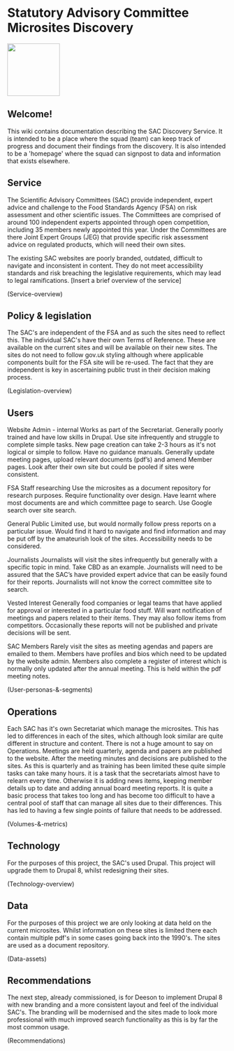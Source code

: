# Statutory Advisory Committee Microsites Discovery


<img src="https://github.com/notbinary/discovery-template/blob/master/Assets/DiscoveryLogo.png" width=120px/>

## Welcome!

This wiki contains documentation describing the SAC Discovery Service. It is intended to be a place where the squad (team) can keep track of progress and document their findings from the discovery. It is also intended to be a 'homepage' where the squad can signpost to data and information that exists elsewhere.

## Service

The Scientific Advisory Committees (SAC) provide independent, expert advice and challenge to the Food Standards Agency (FSA) on risk assessment and other scientific issues. The Committees are comprised of around 100 independent experts appointed through open competition, including 35 members newly appointed this year. Under the Committees are there Joint Expert Groups (JEG) that provide specific risk assessment advice on regulated products, which will need their own sites. 

The existing SAC websites are poorly branded, outdated, difficult to navigate and inconsistent in content. They do not meet accessibility standards and risk breaching the legislative requirements, which may lead to legal ramifications.
[Insert a brief overview of the service]

(Service-overview)

## Policy & legislation

The SAC's are independent of the FSA and as such the sites need to reflect this. The individual SAC's have their own Terms of Reference. These are available on the current sites and will be available on their new sites. The sites do not need to follow gov.uk styling although where applicable components built for the FSA site will be re-used. The fact that they are independent is key in ascertaining public trust in their decision making process.

(Legislation-overview)

## Users

Website Admin - internal
Works as part of the Secretariat. Generally poorly trained and have low skills in Drupal. Use site infrequently and struggle to complete simple tasks. New page creation can take 2-3 hours as it's not logical or simple to follow. Have no guidance manuals. Generally update meeting pages, upload relevant documents (pdf’s) and amend Member pages. Look after their own site but could be pooled if sites were consistent. 

FSA Staff researching
Use the microsites as a document repository for research purposes. Require functionality over design. Have learnt where most documents are and which committee page to search. Use Google search over site search. 

General Public
Limited use, but would normally follow press reports on a particular issue. Would find it hard to navigate and find information and may be put off by the amateurish look of the sites. Accessibility needs to be considered. 

Journalists
Journalists will visit the sites infrequently but generally with a specific topic in mind. Take CBD as an example. Journalists will need to be assured that the SAC’s have provided expert advice that can be easily found for their reports. Journalists will not know the correct committee site to search. 

Vested Interest
Generally food companies or legal teams that have applied for approval or interested in a particular food stuff. Will want notification of meetings and papers related to their items. They may also follow items from competitors. Occasionally these reports will not be published and private decisions will be sent. 

SAC Members
Rarely visit the sites as meeting agendas and papers are emailed to them. Members have profiles and bios which need to be updated by the website admin. Members also complete a register of interest which is normally only updated after the annual meeting. This is held within the pdf meeting notes. 


(User-personas-&-segments)

## Operations

Each SAC has it's own Secretariat which manage the microsites. This has led to differences in each of the sites, which although look similar are quite different in structure and content. There is not a huge amount to say on Operations. Meetings are held quarterly, agenda and papers are published to the website. After the meeting minutes and decisions are published to the sites. As this is quarterly and as training has been limited these quite simple tasks can take many hours. it is a task that the secretariats almost have to relearn every time. Otherwise it is adding news items, keeping member details up to date and adding annual board meeting reports. It is quite a basic process that takes too long and has become too difficult to have a central pool of staff that can manage all sites due to their differences. This has led to having a few single points of failure that needs to be addressed. 

(Volumes-&-metrics)

## Technology

For the purposes of this project, the SAC's used Drupal. This project will upgrade them to Drupal 8, whilst redesigning their sites. 

(Technology-overview)

## Data

For the purposes of this project we are only looking at data held on the current microsites. Whilst information on these sites is limited there each contain multiple pdf's in some cases going back into the 1990's. The sites are used as a document repository. 

(Data-assets)

## Recommendations

The next step, already commissioned, is for Deeson to implement Drupal 8 with new branding and a more consistent layout and feel of the individual SAC's. The branding will be modernised and the sites made to look more professional with much improved search functionality as this is by far the most common usage. 

(Recommendations)
